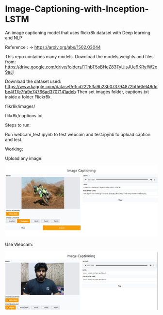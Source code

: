 # Image-Captioning-with-Inception-LSTM

An image captioning model that uses flickr8k dataset with Deep learning and NLP

Reference : -> https://arxiv.org/abs/1502.03044

This repo containes many models. Download the models,weights and files from: https://drive.google.com/drive/folders/1ThbT5oBHeZ83TyUisJUe9KRyfW2q9aJj

Download the dataset used: https://www.kaggle.com/dataset/e1cd22253a9b23b073794872bf565648ddbe4f17e7fa9e74766ad3707141adeb Then set images folder, captions.txt inside a folder Flickr8k.

flikr8k/images/

flikr8k/captions.txt

Steps to run:

Run webcam_test.ipynb to test webcam and test.ipynb to upload caption and test.


Working:

Upload any image:

![Gradio Running Image Captioning Code](gradio.png)

Use Webcam:

![Gradio Running Image Captioning Code](webcam.png)
